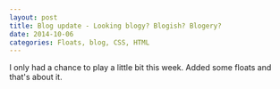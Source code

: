 ```yaml
---
layout: post
title: Blog update - Looking blogy? Blogish? Blogery?
date: 2014-10-06
categories: Floats, blog, CSS, HTML
---
```


I only had a chance to play a little bit this week. Added some floats and that's about it. 

